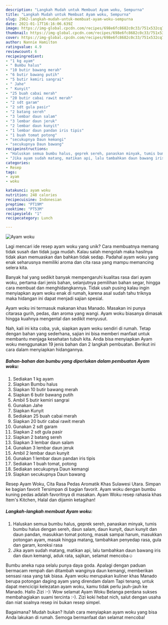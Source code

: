 ```yaml
---
description: "Langkah Mudah untuk Membuat Ayam woku, Sempurna"
title: "Langkah Mudah untuk Membuat Ayam woku, Sempurna"
slug: 2962-langkah-mudah-untuk-membuat-ayam-woku-sempurna
date: 2021-01-17T16:16:06.639Z
image: https://img-global.cpcdn.com/recipes/698e6fc8682c0c33/751x532cq70/ayam-woku-foto-resep-utama.jpg
thumbnail: https://img-global.cpcdn.com/recipes/698e6fc8682c0c33/751x532cq70/ayam-woku-foto-resep-utama.jpg
cover: https://img-global.cpcdn.com/recipes/698e6fc8682c0c33/751x532cq70/ayam-woku-foto-resep-utama.jpg
author: Nannie Hamilton
ratingvalue: 4.9
reviewcount: 6
recipeingredient:
- "1 kg ayam"
- " Bumbu halus"
- "10 butir bawang merah"
- "6 butir bawang putih"
- "5 butir kemiri sangrai"
- " Jahe"
- " Kunyit"
- "25 buah cabai merah"
- "20 butir cabai rawit merah"
- "2 sdt garam"
- "2 sdt gula pasir"
- "2 batang sereh"
- "3 lembar daun salam"
- "3 lembar daun jeruk"
- "2 lembar daun kunyit"
- "1 lembar daun pandan iris tipis"
- "1 buah tomat potong"
- "secukupnya Daun kemangi"
- "secukupnya Daun bawang"
recipeinstructions:
- "Haluskan semua bumbu halus, geprek sereh, panaskan minyak, tumis bumbu halus dengan sereh, daun salam, daun kunyit, daun kunyit dan daun pandan, masukkan tomat potong, masak sampai harum, masukkan potongan ayam, masak hingga matang, tambahkan penyedap rasa, gula dan garam, koreksi rasa"
- "Jika ayam sudah matang, matikan api, lalu tambahkan daun bawang iris dan daun kemangi, aduk rata, sajikan, selamat mencoba☺️"
categories:
- Resep
tags:
- ayam
- woku

katakunci: ayam woku 
nutrition: 248 calories
recipecuisine: Indonesian
preptime: "PT19M"
cooktime: "PT53M"
recipeyield: "1"
recipecategory: Lunch

---
```



![Ayam woku](https://img-global.cpcdn.com/recipes/698e6fc8682c0c33/751x532cq70/ayam-woku-foto-resep-utama.jpg)

Lagi mencari ide resep ayam woku yang unik? Cara membuatnya memang tidak susah dan tidak juga mudah. Kalau salah mengolah maka hasilnya tidak akan memuaskan dan bahkan tidak sedap. Padahal ayam woku yang enak seharusnya memiliki aroma dan cita rasa yang mampu memancing selera kita.

Banyak hal yang sedikit banyak mempengaruhi kualitas rasa dari ayam woku, pertama dari jenis bahan, selanjutnya pemilihan bahan segar, hingga cara membuat dan menghidangkannya. Tidak usah pusing kalau ingin menyiapkan ayam woku enak di rumah, karena asal sudah tahu triknya maka hidangan ini dapat menjadi sajian spesial.

Ayam woku ini termasuk makanan khas Manado. Masakan ini punya citarasa gurih, pedas, dan aroma yang wangi. Ayam woku biasanya dimasak hingga kuahnya mengental dan sedikit menyusut.


Nah, kali ini kita coba, yuk, siapkan ayam woku sendiri di rumah. Tetap dengan bahan yang sederhana, sajian ini bisa memberi manfaat untuk membantu menjaga kesehatan tubuh kita. Anda bisa menyiapkan Ayam woku menggunakan 19 jenis bahan dan 2 langkah pembuatan. Berikut ini cara dalam menyiapkan hidangannya.

<!--inarticleads1-->

##### Bahan-bahan dan bumbu yang diperlukan dalam pembuatan Ayam woku:

1. Sediakan 1 kg ayam
1. Siapkan  Bumbu halus
1. Siapkan 10 butir bawang merah
1. Siapkan 6 butir bawang putih
1. Ambil 5 butir kemiri sangrai
1. Gunakan  Jahe
1. Siapkan  Kunyit
1. Sediakan 25 buah cabai merah
1. Siapkan 20 butir cabai rawit merah
1. Gunakan 2 sdt garam
1. Siapkan 2 sdt gula pasir
1. Siapkan 2 batang sereh
1. Siapkan 3 lembar daun salam
1. Gunakan 3 lembar daun jeruk
1. Ambil 2 lembar daun kunyit
1. Gunakan 1 lembar daun pandan iris tipis
1. Sediakan 1 buah tomat, potong
1. Sediakan secukupnya Daun kemangi
1. Siapkan secukupnya Daun bawang


Resep Ayam Woku, Cita Rasa Pedas Aromatik Khas Sulawesi Utara. Simpan ke bagian favorit Tersimpan di bagian favorit. Ayam woku dengan bumbu kuning pedas adalah favoritnya di masakan. Ayam Woku resep rahasia khas Item&#39;s Kitchen, Halal dan dijamin ketagihan! 

<!--inarticleads2-->

##### Langkah-langkah membuat Ayam woku:

1. Haluskan semua bumbu halus, geprek sereh, panaskan minyak, tumis bumbu halus dengan sereh, daun salam, daun kunyit, daun kunyit dan daun pandan, masukkan tomat potong, masak sampai harum, masukkan potongan ayam, masak hingga matang, tambahkan penyedap rasa, gula dan garam, koreksi rasa
1. Jika ayam sudah matang, matikan api, lalu tambahkan daun bawang iris dan daun kemangi, aduk rata, sajikan, selamat mencoba☺️


Bumbu aneka rupa selalu punya daya goda. Apalagi dengan paduan bermacam rempah dan ditambah wanginya daun kemangi, memberikan sensasi rasa yang tak biasa. Ayam woku merupakan kuliner khas Manado berupa potongan daging ayam yang direndam dalam Tapi tenang, untuk dapat mencicipi kelezatan ayam woku, kamu tidak perlu jauh-jauh ke Manado. Hallo Zizi :-): Wow selamat Ayam Woku Belanga perdana sukses membahagiakan suami tercinta :-). Zizi koki hebat nich, salut dengan usaha dan niat soalnya resep ini bukan resep simpel. 

Bagaimana? Mudah bukan? Itulah cara menyiapkan ayam woku yang bisa Anda lakukan di rumah. Semoga bermanfaat dan selamat mencoba!
